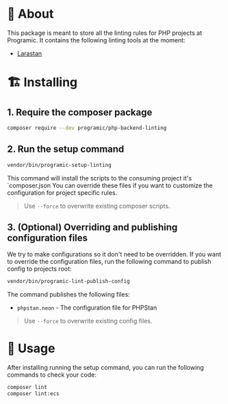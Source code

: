 # 🚀 About
This package is meant to store all the linting rules for PHP projects at Programic.
It contains the following linting tools at the moment:
- [Larastan](https://github.com/larastan/larastan)

# 🏗️ Installing

## 1. Require the composer package
```bash
composer require --dev programic/php-backend-linting
```

## 2. Run the setup command
```bash
vendor/bin/programic-setup-linting
```

This command will install the scripts to the consuming project it's `composer.json
You can override these files if you want to customize the configuration for project specific rules.

> Use `--force` to overwrite existing composer scripts.

## 3. (Optional) Overriding and publishing configuration files
We try to make configurations so it don't need to be overridden. If you want to override the configuration files, run the following command to publish config to projects root:
```bash
vendor/bin/programic-lint-publish-config
```

The command publishes the following files:
- `phpstan.neon` - The configuration file for PHPStan


> Use `--force` to overwrite existing config files.

# 👷 Usage

After installing running the setup command, you can run the following commands to check your code:

```bash
composer lint
composer lint:ecs
```




